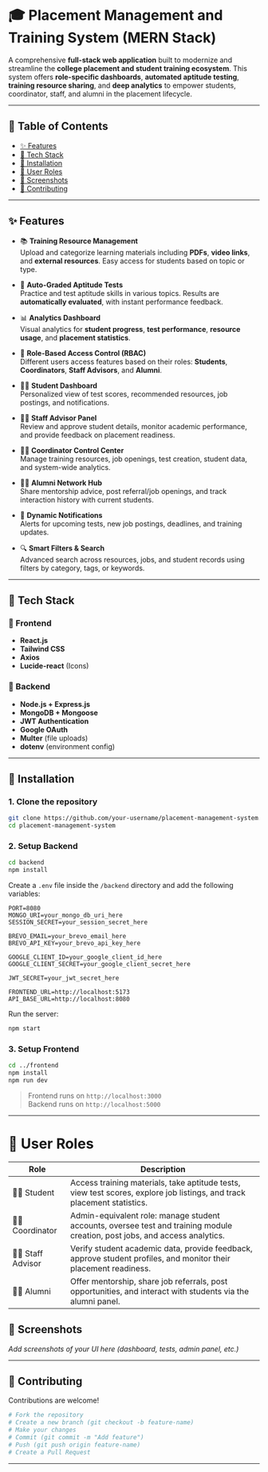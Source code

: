 # 🎓 Placement Management and Training System (MERN Stack)

A comprehensive **full-stack web application** built to modernize and streamline the **college placement and student training ecosystem**. This system offers **role-specific dashboards**, **automated aptitude testing**, **training resource sharing**, and **deep analytics** to empower students, coordinator, staff, and alumni in the placement lifecycle.

---

## 📌 Table of Contents

- [✨ Features](#-features)
- [🧰 Tech Stack](#-tech-stack)
- [🚀 Installation](#-installation)
- [👥 User Roles](#-user-roles)
- [📸 Screenshots](#-screenshots)
- [🤝 Contributing](#-contributing)

---

## ✨ Features

- 📚 **Training Resource Management**  
  Upload and categorize learning materials including **PDFs**, **video links**, and **external resources**. Easy access for students based on topic or type.

- 🧠 **Auto-Graded Aptitude Tests**  
  Practice and test aptitude skills in various topics. Results are **automatically evaluated**, with instant performance feedback.

- 📊 **Analytics Dashboard**  
  Visual analytics for **student progress**, **test performance**, **resource usage**, and **placement statistics**.

- 🔐 **Role-Based Access Control (RBAC)**  
  Different users access features based on their roles: **Students**, **Coordinators**, **Staff Advisors**, and **Alumni**.

- 🧑‍🎓 **Student Dashboard**  
  Personalized view of test scores, recommended resources, job postings, and notifications.

- 🧑‍🏫 **Staff Advisor Panel**  
  Review and approve student details, monitor academic performance, and provide feedback on placement readiness.

- 👨‍💼 **Coordinator Control Center**  
  Manage training resources, job openings, test creation, student data, and system-wide analytics.

- 👩‍💼 **Alumni Network Hub**  
  Share mentorship advice, post referral/job openings, and track interaction history with current students.

- 🔔 **Dynamic Notifications**  
  Alerts for upcoming tests, new job postings, deadlines, and training updates.

- 🔍 **Smart Filters & Search**  
  Advanced search across resources, jobs, and student records using filters by category, tags, or keywords.

---

## 🧰 Tech Stack

### 🔹 Frontend
- **React.js**
- **Tailwind CSS**
- **Axios**
- **Lucide-react** (Icons)

### 🔹 Backend
- **Node.js + Express.js**
- **MongoDB + Mongoose**
- **JWT Authentication**
- **Google OAuth**
- **Multer** (file uploads)
- **dotenv** (environment config)

---

## 🚀 Installation

### 1. Clone the repository
```bash
git clone https://github.com/your-username/placement-management-system.git
cd placement-management-system
```

### 2. Setup Backend
```bash
cd backend
npm install
```

Create a `.env` file inside the `/backend` directory and add the following variables:

```env
PORT=8080
MONGO_URI=your_mongo_db_uri_here
SESSION_SECRET=your_session_secret_here

BREVO_EMAIL=your_brevo_email_here
BREVO_API_KEY=your_brevo_api_key_here

GOOGLE_CLIENT_ID=your_google_client_id_here
GOOGLE_CLIENT_SECRET=your_google_client_secret_here

JWT_SECRET=your_jwt_secret_here

FRONTEND_URL=http://localhost:5173
API_BASE_URL=http://localhost:8080
```
Run the server:
```bash
npm start
```

### 3. Setup Frontend
```bash
cd ../frontend
npm install
npm run dev
```

> Frontend runs on `http://localhost:3000`  
> Backend runs on `http://localhost:5000`

---

# 👥 User Roles

| Role           | Description                                                                                          |
|----------------|--------------------------------------------------------------------------------------------------|
| 🧑‍🎓 Student      | Access training materials, take aptitude tests, view test scores, explore job listings, and track placement statistics. |
| 🧑‍💼 Coordinator  | Admin-equivalent role: manage student accounts, oversee test and training module creation, post jobs, and access analytics.   |
| 🧑‍🏫 Staff Advisor | Verify student academic data, provide feedback, approve student profiles, and monitor their placement readiness.             |
| 👨‍🎓 Alumni       | Offer mentorship, share job referrals, post opportunities, and interact with students via the alumni panel.                   |



## 📸 Screenshots

_Add screenshots of your UI here (dashboard, tests, admin panel, etc.)_

---

## 🤝 Contributing

Contributions are welcome!

```bash
# Fork the repository
# Create a new branch (git checkout -b feature-name)
# Make your changes
# Commit (git commit -m "Add feature")
# Push (git push origin feature-name)
# Create a Pull Request
```

---

